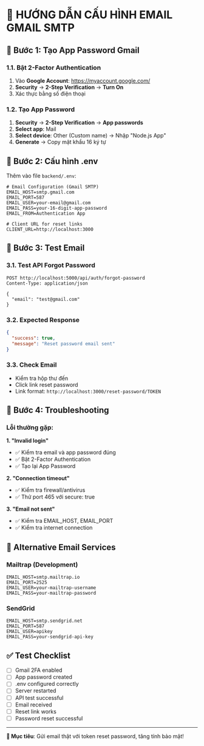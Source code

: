 # 📧 HƯỚNG DẪN CẤU HÌNH EMAIL GMAIL SMTP

## 🔧 **Bước 1: Tạo App Password Gmail**

### **1.1. Bật 2-Factor Authentication**
1. Vào **Google Account**: https://myaccount.google.com/
2. **Security** → **2-Step Verification** → **Turn On**
3. Xác thực bằng số điện thoại

### **1.2. Tạo App Password**
1. **Security** → **2-Step Verification** → **App passwords**
2. **Select app**: Mail
3. **Select device**: Other (Custom name) → Nhập "Node.js App"
4. **Generate** → Copy mật khẩu 16 ký tự

## 🔧 **Bước 2: Cấu hình .env**

Thêm vào file `backend/.env`:

```env
# Email Configuration (Gmail SMTP)
EMAIL_HOST=smtp.gmail.com
EMAIL_PORT=587
EMAIL_USER=your-email@gmail.com
EMAIL_PASS=your-16-digit-app-password
EMAIL_FROM=Authentication App

# Client URL for reset links
CLIENT_URL=http://localhost:3000
```

## 🧪 **Bước 3: Test Email**

### **3.1. Test API Forgot Password**
```
POST http://localhost:5000/api/auth/forgot-password
Content-Type: application/json

{
  "email": "test@gmail.com"
}
```

### **3.2. Expected Response**
```json
{
  "success": true,
  "message": "Reset password email sent"
}
```

### **3.3. Check Email**
- Kiểm tra hộp thư đến
- Click link reset password
- Link format: `http://localhost:3000/reset-password/TOKEN`

## 🔧 **Bước 4: Troubleshooting**

### **Lỗi thường gặp:**

**1. "Invalid login"**
- ✅ Kiểm tra email và app password đúng
- ✅ Bật 2-Factor Authentication
- ✅ Tạo lại App Password

**2. "Connection timeout"**
- ✅ Kiểm tra firewall/antivirus
- ✅ Thử port 465 với secure: true

**3. "Email not sent"**
- ✅ Kiểm tra EMAIL_HOST, EMAIL_PORT
- ✅ Kiểm tra internet connection

## 📧 **Alternative Email Services**

### **Mailtrap (Development)**
```env
EMAIL_HOST=smtp.mailtrap.io
EMAIL_PORT=2525
EMAIL_USER=your-mailtrap-username
EMAIL_PASS=your-mailtrap-password
```

### **SendGrid**
```env
EMAIL_HOST=smtp.sendgrid.net
EMAIL_PORT=587
EMAIL_USER=apikey
EMAIL_PASS=your-sendgrid-api-key
```

## ✅ **Test Checklist**

- [ ] Gmail 2FA enabled
- [ ] App password created
- [ ] .env configured correctly
- [ ] Server restarted
- [ ] API test successful
- [ ] Email received
- [ ] Reset link works
- [ ] Password reset successful

---

**🎯 Mục tiêu**: Gửi email thật với token reset password, tăng tính bảo mật!
